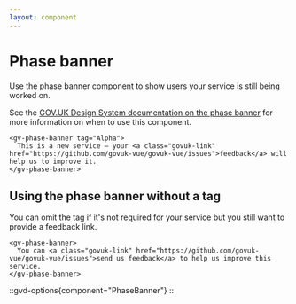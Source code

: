 ```yaml
---
layout: component
---
```


# Phase banner

Use the phase banner component to show users your service is still being worked on.

See the [GOV.UK Design System documentation on the phase banner](https://design-system.service.gov.uk/components/phase-banner/)
for more information on when to use this component.

```vue-html
<gv-phase-banner tag="Alpha">      
  This is a new service – your <a class="govuk-link" href="https://github.com/govuk-vue/govuk-vue/issues">feedback</a> will help us to improve it.
</gv-phase-banner>
```

## Using the phase banner without a tag

You can omit the tag if it's not required for your service but you still want to provide a feedback link.

```vue-html
<gv-phase-banner>      
  You can <a class="govuk-link" href="https://github.com/govuk-vue/govuk-vue/issues">send us feedback</a> to help us improve this service.
</gv-phase-banner>
```

::gvd-options{component="PhaseBanner"}
::